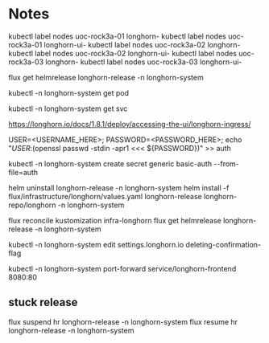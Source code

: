 # Notes

kubectl label nodes uoc-rock3a-01 longhorn-
kubectl label nodes uoc-rock3a-01 longhorn-ui-
kubectl label nodes uoc-rock3a-02 longhorn-
kubectl label nodes uoc-rock3a-02 longhorn-ui-
kubectl label nodes uoc-rock3a-03 longhorn-
kubectl label nodes uoc-rock3a-03 longhorn-ui-

flux get helmrelease longhorn-release -n longhorn-system

kubectl -n longhorn-system get pod

kubectl -n longhorn-system get svc

https://longhorn.io/docs/1.8.1/deploy/accessing-the-ui/longhorn-ingress/

USER=<USERNAME_HERE>; PASSWORD=<PASSWORD_HERE>; echo "${USER}:$(openssl passwd -stdin -apr1 <<< ${PASSWORD})" >> auth

kubectl -n longhorn-system create secret generic basic-auth --from-file=auth

helm uninstall longhorn-release -n longhorn-system
helm install -f flux/infrastructure/longhorn/values.yaml longhorn-release longhorn-repo/longhorn -n longhorn-system

flux reconcile kustomization infra-longhorn
flux get helmrelease longhorn-release -n longhorn-system

kubectl -n longhorn-system edit settings.longhorn.io deleting-confirmation-flag

kubectl -n longhorn-system port-forward service/longhorn-frontend 8080:80



## stuck release

flux suspend hr longhorn-release -n longhorn-system
flux resume hr longhorn-release -n longhorn-system